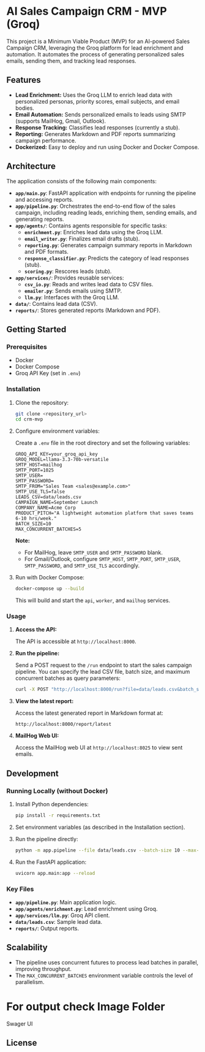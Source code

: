 # AI Sales Campaign CRM - MVP (Groq)

This project is a Minimum Viable Product (MVP) for an AI-powered Sales Campaign CRM, leveraging the Groq platform for lead enrichment and automation. It automates the process of generating personalized sales emails, sending them, and tracking lead responses.

## Features

-   **Lead Enrichment:** Uses the Groq LLM to enrich lead data with personalized personas, priority scores, email subjects, and email bodies.
-   **Email Automation:** Sends personalized emails to leads using SMTP (supports MailHog, Gmail, Outlook).
-   **Response Tracking:**  Classifies lead responses (currently a stub).
-   **Reporting:** Generates Markdown and PDF reports summarizing campaign performance.
-   **Dockerized:**  Easy to deploy and run using Docker and Docker Compose.

## Architecture

The application consists of the following main components:

-   **`app/main.py`**: FastAPI application with endpoints for running the pipeline and accessing reports.
-   **`app/pipeline.py`**: Orchestrates the end-to-end flow of the sales campaign, including reading leads, enriching them, sending emails, and generating reports.
-   **`app/agents/`**: Contains agents responsible for specific tasks:
    -   **`enrichment.py`**: Enriches lead data using the Groq LLM.
    -   **`email_writer.py`**: Finalizes email drafts (stub).
    -   **`reporting.py`**: Generates campaign summary reports in Markdown and PDF formats.
    -   **`response_classifier.py`**: Predicts the category of lead responses (stub).
    -   **`scoring.py`**: Rescores leads (stub).
-   **`app/services/`**: Provides reusable services:
    -   **`csv_io.py`**: Reads and writes lead data to CSV files.
    -   **`emailer.py`**: Sends emails using SMTP.
    -   **`llm.py`**:  Interfaces with the Groq LLM.
-   **`data/`**: Contains lead data (CSV).
-   **`reports/`**: Stores generated reports (Markdown and PDF).

## Getting Started

### Prerequisites

-   Docker
-   Docker Compose
-   Groq API Key (set in `.env`)

### Installation

1.  Clone the repository:

    ```bash
    git clone <repository_url>
    cd crm-mvp
    ```

2.  Configure environment variables:

    Create a `.env` file in the root directory and set the following variables:

    ```
    GROQ_API_KEY=your_groq_api_key
    GROQ_MODEL=llama-3.3-70b-versatile
    SMTP_HOST=mailhog
    SMTP_PORT=1025
    SMTP_USER=
    SMTP_PASSWORD=
    SMTP_FROM="Sales Team <sales@example.com>"
    SMTP_USE_TLS=false
    LEADS_CSV=data/leads.csv
    CAMPAIGN_NAME=September Launch
    COMPANY_NAME=Acme Corp
    PRODUCT_PITCH="A lightweight automation platform that saves teams 6-10 hrs/week."
    BATCH_SIZE=10
    MAX_CONCURRENT_BATCHES=5
    ```

    **Note:**
    -   For MailHog, leave `SMTP_USER` and `SMTP_PASSWORD` blank.
    -   For Gmail/Outlook, configure `SMTP_HOST`, `SMTP_PORT`, `SMTP_USER`, `SMTP_PASSWORD`, and `SMTP_USE_TLS` accordingly.

3.  Run with Docker Compose:

    ```bash
    docker-compose up --build
    ```

    This will build and start the `api`, `worker`, and `mailhog` services.

### Usage

1.  **Access the API:**

    The API is accessible at `http://localhost:8000`.

2.  **Run the pipeline:**

    Send a POST request to the `/run` endpoint to start the sales campaign pipeline.  You can specify the lead CSV file, batch size, and maximum concurrent batches as query parameters:

    ```bash
    curl -X POST "http://localhost:8000/run?file=data/leads.csv&batch_size=10&max_concurrent_batches=5"
    ```

3.  **View the latest report:**

    Access the latest generated report in Markdown format at:

    ```
    http://localhost:8000/report/latest
    ```

4.  **MailHog Web UI:**

    Access the MailHog web UI at `http://localhost:8025` to view sent emails.

## Development

### Running Locally (without Docker)

1.  Install Python dependencies:

    ```bash
    pip install -r requirements.txt
    ```

2.  Set environment variables (as described in the Installation section).

3.  Run the pipeline directly:

    ```bash
    python -m app.pipeline --file data/leads.csv --batch-size 10 --max-concurrent-batches 5
    ```

4.  Run the FastAPI application:

    ```bash
    uvicorn app.main:app --reload
    ```

### Key Files

-   **`app/pipeline.py`**: Main application logic.
-   **`app/agents/enrichment.py`**: Lead enrichment using Groq.
-   **`app/services/llm.py`**: Groq API client.
-   **`data/leads.csv`**: Sample lead data.
-   **`reports/`**: Output reports.

## Scalability

-   The pipeline uses concurrent futures to process lead batches in parallel, improving throughput.
-   The `MAX_CONCURRENT_BATCHES` environment variable controls the level of parallelism.

# For output check Image Folder

Swager UI 

## License
